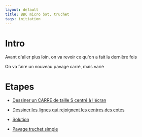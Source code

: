 ```yaml
---
layout: default
title: BBC micro bot, truchet
tags: initiation
---
```

# Intro

Avant d'aller plus loin, on va revoir ce qu'on a fait la dernière fois

On va faire un nouveau pavage carré, mais varié

# Etapes

- [Dessiner un CARRE de taille S centré à l'écran](https://bbcmic.ro/#%7B%22v%22%3A1%2C%22program%22%3A%22MODE2%5CnS%3D128%5CnVDU%2029%2C640%3B512%3B%5CnMOVE%200%2C0%5CnPLOT%20153%2C100%2C0%5Cn%22%7D)
- [Dessiner les lignes qui rejoignent les centres des cotes](https://bbcmic.ro/#%7B%22v%22%3A1%2C%22program%22%3A%22MODE2%5CnS%3D256%5CnVDU%2029%2C640%3B512%3B%5CnT%3DS%2F2%5CnMOVE%20T%2CT%5CnDRAW%20-T%2CT%5CnDRAW%20-T%2C-T%5CnDRAW%20T%2C-T%5CnDRAW%20T%2CT%5Cn%5Cn%22%7D)
- [Solution](https://bbcmic.ro/#%7B%22v%22%3A1%2C%22program%22%3A%22MODE2%5CnS%3D256%5CnVDU%2029%2C640%3B512%3B%5CnT%3DS%2F2%5CnMOVE%20T%2CT%5CnDRAW%20-T%2CT%5CnDRAW%20-T%2C-T%5CnDRAW%20T%2C-T%5CnDRAW%20T%2CT%5CnMOVE%200%2CT%5CnDRAW%20-T%2C0%5CnDRAW%200%2C-T%5CnDRAW%20T%2C0%5CnDRAW%200%2CT%5Cn%5Cn%22%7D)

- [Pavage truchet simple](https://bbcmic.ro/#%7B%22v%22%3A1%2C%22program%22%3A%22MODE2%5CnS%3D128%5CnFOR%20I%20%3D%200%20TO%2010%20%5CnFOR%20J%20%3D%200%20TO%209%20%5CnVDU%2029%2CI*S%3BJ*S%3B%5CnPROCCARRE%5CnNEXT%20J%5CnNEXT%20I%5CnEND%5CnDEF%20PROCCARRE%5CnT%3DS%2F2%5CnR%3DINT%28RND%281%29*2%29%5CnIF%20R%3D1%20THEN%20MOVE%200%2CT%20%3A%20DRAW%20-T%2C0%20%5CnIF%20R%3D0%20THEN%20MOVE%20-T%2C0%3A%20DRAW%200%2C-T%5CnIF%20R%3D1%20THEN%20MOVE%200%2C-T%20%3A%20DRAW%20T%2C0%5CnIF%20R%3D0%20THEN%20MOVE%20T%2C0%20%3A%20DRAW%200%2CT%5CnENDPROC%22%7D)